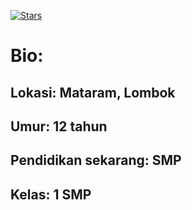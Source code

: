 
[![Stars](https://img.shields.io/github/stars/ggratisan?style=for-the-badge&color=blue)](https://github.com/ggratisan/)

# Bio:

## Lokasi: Mataram, Lombok
## Umur: 12 tahun
## Pendidikan sekarang: SMP
## Kelas: 1 SMP
